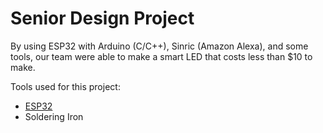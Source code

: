 # Senior Design Project 

By using ESP32 with Arduino (C/C++), Sinric (Amazon Alexa), and some tools, our team were able to make a smart LED that costs less than $10 to make. 

Tools used for this project:
<ul>
  <li> <a href="http://esp32.net/" target="_blank">ESP32</a> </li>
  <li> Soldering Iron </li>
</ul>
